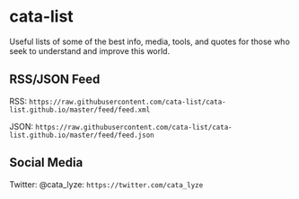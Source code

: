 # cata-list
Useful lists of some of the best info, media, tools, and quotes for those who seek to understand and improve this world.

## RSS/JSON Feed
RSS: `https://raw.githubusercontent.com/cata-list/cata-list.github.io/master/feed/feed.xml`

JSON: `https://raw.githubusercontent.com/cata-list/cata-list.github.io/master/feed/feed.json`

## Social Media
Twitter: @cata_lyze: `https://twitter.com/cata_lyze`
